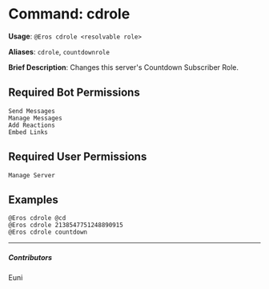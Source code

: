 # Command: cdrole


**Usage**: `@Eros cdrole <resolvable role>`

**Aliases**: `cdrole`, `countdownrole`

**Brief Description**: Changes this server's Countdown Subscriber Role.



## Required Bot Permissions

```
Send Messages
Manage Messages
Add Reactions
Embed Links
```

## Required User Permissions

```
Manage Server
```

## Examples

```
@Eros cdrole @cd
@Eros cdrole 2138547751248890915
@Eros cdrole countdown
```


---

##### Contributors


Euni
